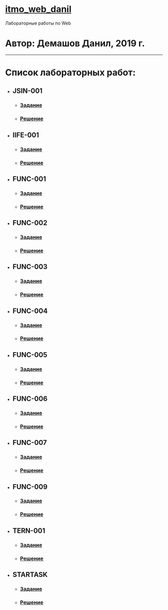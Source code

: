 # [itmo_web_danil](https://github.com/theBang/itmo_web_danil/)
Лабораторные работы по Web
# Автор: Демашов Данил, 2019 г.
---
# Список лабораторных работ:
* ## JSIN-001
  * ### [Задание](https://kodaktor.ru/jsin_001)
  * ### [Решение](https://kodaktor.ru/jsin_5b935)
* ## IIFE-001
  * ### [Задание](https://kodaktor.ru/g/iife)
  * ### [Решение](https://kodaktor.ru/f38da42)
* ## FUNC-001
  * ### [Задание](https://kodaktor.ru/func_001)
  * ### [Решение](func-001)
* ## FUNC-002
  * ### [Задание](https://kodaktor.ru/func_002)
  * ### [Решение](https://kodaktor.ru/func_a8ec8)
* ## FUNC-003
  * ### [Задание](https://kodaktor.ru/func_003)
  * ### [Решение](https://kodaktor.ru/func_051b7)
* ## FUNC-004
  * ### [Задание](https://kodaktor.ru/func_004)
  * ### [Решение](https://kodaktor.ru/func_45426)
* ## FUNC-005
  * ### [Задание](https://kodaktor.ru/func_005)
  * ### [Решение](https://kodaktor.ru/func_b1a95)
* ## FUNC-006
  * ### [Задание](https://kodaktor.ru/func_006)
  * ### [Решение](https://kodaktor.ru/func_20264)
* ## FUNC-007
  * ### [Задание](https://kodaktor.ru/func_007)
  * ### [Решение](https://kodaktor.ru/func_4f8aa)
* ## FUNC-009
  * ### [Задание](https://kodaktor.ru/func_009)
  * ### [Решение](https://kodaktor.ru/func_49238)
* ## TERN-001
  * ### [Задание](https://kodaktor.ru/tern_001)
  * ### [Решение](https://kodaktor.ru/tern_de76f)
* ## STARTASK
  * ### [Задание](https://kodaktor.ru/startask)
  * ### [Решение](https://kodaktor.ru/startask_83c10)
